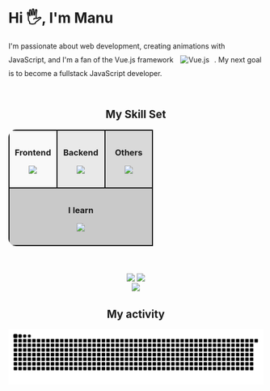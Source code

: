 # Hi 🖐️, I'm Manu

I'm passionate about web development, creating animations with JavaScript, and I'm a fan of the Vue.js framework <img style="margin: 10px" src="https://upload.wikimedia.org/wikipedia/commons/thumb/9/95/Vue.js_Logo_2.svg/1200px-Vue.js_Logo_2.svg.png" alt="Vue.js" height="15" />. My next goal is to become a fullstack JavaScript developer.


  
  

  
  

  
  

  
  

<br/>  


 
<h2 align="center">My Skill Set</h2>
<table align="center" style="border-radius: 15px;">
  <tr>
    <td valign="top" width="33%" style="border: 2px solid black; padding: 10px; background-color: #f9f9f9;">
      <h3 align="center">Frontend</h3>  
      <p align="center">
        <a href="https://skillicons.dev">
          <img src="https://skillicons.dev/icons?i=html,sass,js,vue,pinia" />
        </a>
      </p>
    </td>
    <td valign="top" width="33%" style="border: 2px solid black; padding: 10px; background-color: #e9e9e9;">
      <h3 align="center">Backend</h3>  
      <p align="center">
        <a href="https://skillicons.dev">
          <img src="https://skillicons.dev/icons?i=nodejs,php,docker,mysql" />
        </a>
      </p>
    </td>
    <td valign="top" width="33%" style="border: 2px solid black; padding: 10px; background-color: #d9d9d9;">
      <h3 align="center">Others</h3>
      <p align="center">
        <a href="https://skillicons.dev">
          <img src="https://skillicons.dev/icons?i=git,py,linux" />
        </a>
      </p>
    </td>
  </tr>
  <tr>
    <td colspan="3" valign="top" style="border: 2px solid black; padding: 10px; background-color: #c9c9c9;">
      <h3 align="center">I learn</h3>
      <p align="center">
        <a href="https://skillicons.dev">
          <img src="https://skillicons.dev/icons?i=ts,react,mongodb" />
        </a>
      </p>
    </td>
  </tr>
</table>

<br/>  
  


###
<div align="center">
  <img src="https://awesome-github-stats.azurewebsites.net/user-stats/manu-cj?cardType=level&theme=nightowl&preferLogin=true" height="200px" />
  <img src="https://github-readme-streak-stats.herokuapp.com/?user=manu-cj&theme=nightowl" height="200px" />
</div>
<div align="center">
  <img src="https://github-readme-stats.vercel.app/api/top-langs/?username=manu-cj&layout=compact&hide=css,html,scss,hack&theme=nightowl" height="200px" />
</div>



<h2 align="center">My activity</h2>

<div align="center">
  <img src="https://github.com/manu-cj/manu-cj/blob/output/github-contribution-grid-snake-dark.svg">
</div>


